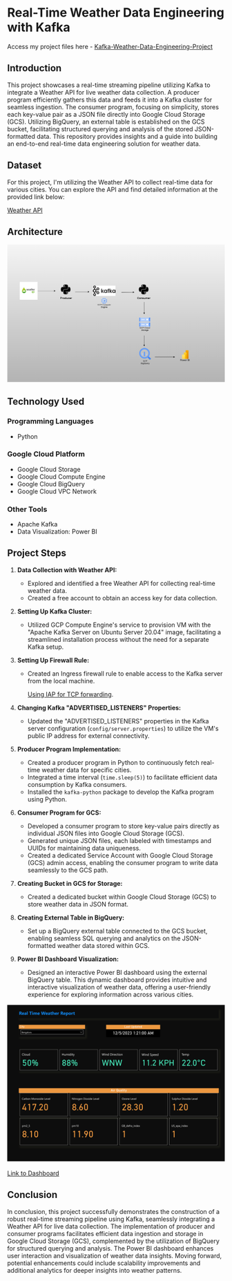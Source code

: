 # Real-Time Weather Data Engineering with Kafka

Access my project files here - [Kafka-Weather-Data-Engineering-Project](https://github.com/Nitin0909/Kafka-Weather-Data-Engineering-Project)

## Introduction

This project showcases a real-time streaming pipeline utilizing Kafka to integrate a Weather API for live weather data collection. A producer program efficiently gathers this data and feeds it into a Kafka cluster for seamless ingestion. The consumer program, focusing on simplicity, stores each key-value pair as a JSON file directly into Google Cloud Storage (GCS). Utilizing BigQuery, an external table is established on the GCS bucket, facilitating structured querying and analysis of the stored JSON-formatted data. This repository provides insights and a guide into building an end-to-end real-time data engineering solution for weather data.

## Dataset

For this project, I'm utilizing the Weather API to collect real-time data for various cities. You can explore the API and find detailed information at the provided link below:

[Weather API](https://www.weatherapi.com/)

## Architecture

![Project Architecture](Kafka_Architecture.png)

## Technology Used

### Programming Languages
- Python

### Google Cloud Platform
- Google Cloud Storage
- Google Cloud Compute Engine
- Google Cloud BigQuery
- Google Cloud VPC Network

### Other Tools
- Apache Kafka
- Data Visualization: Power BI

## Project Steps

1. **Data Collection with Weather API:**
   - Explored and identified a free Weather API for collecting real-time weather data.
   - Created a free account to obtain an access key for data collection.

2. **Setting Up Kafka Cluster:**
   - Utilized GCP Compute Engine's service to provision VM with the "Apache Kafka Server on Ubuntu Server 20.04" image, facilitating a streamlined installation process without the need for a separate Kafka setup.

3. **Setting Up Firewall Rule:**
   - Created an Ingress firewall rule to enable access to the Kafka server from the local machine.

     [Using IAP for TCP forwarding](https://cloud.google.com/iap/docs/using-tcp-forwarding#firewall).


4. **Changing Kafka "ADVERTISED_LISTENERS" Properties:**
   - Updated the "ADVERTISED_LISTENERS" properties in the Kafka server configuration (`config/server.properties`) to utilize the VM's public IP address for external connectivity.

5. **Producer Program Implementation:**
   - Created a producer program in Python to continuously fetch real-time weather data for specific cities.
   - Integrated a time interval (`time.sleep(5)`) to facilitate efficient data consumption by Kafka consumers.
   - Installed the `kafka-python` package to develop the Kafka program using Python.

6. **Consumer Program for GCS:**
   - Developed a consumer program to store key-value pairs directly as individual JSON files into Google Cloud Storage (GCS).
   - Generated unique JSON files, each labeled with timestamps and UUIDs for maintaining data uniqueness.
   - Created a dedicated Service Account with Google Cloud Storage (GCS) admin access, enabling the consumer program to write data seamlessly to the GCS path.

7. **Creating Bucket in GCS for Storage:**
   - Created a dedicated bucket within Google Cloud Storage (GCS) to store weather data in JSON format.

8. **Creating External Table in BigQuery:**
   - Set up a BigQuery external table connected to the GCS bucket, enabling seamless SQL querying and analytics on the JSON-formatted weather data stored within GCS.

9. **Power BI Dashboard Visualization:**
   - Designed an interactive Power BI dashboard using the external BigQuery table. This dynamic dashboard provides intuitive and interactive visualization of weather data, offering a user-friendly experience for exploring information across various cities.

![Weather Report](Weather_Report.png)



[Link to Dashboard](https://app.powerbi.com/groups/me/reports/b367c109-ab9a-4f73-8129-5fb69f343761/ReportSection?experience=power-bi&clientSideAuth=0)



## Conclusion

In conclusion, this project successfully demonstrates the construction of a robust real-time streaming pipeline using Kafka, seamlessly integrating a Weather API for live data collection. The implementation of producer and consumer programs facilitates efficient data ingestion and storage in Google Cloud Storage (GCS), complemented by the utilization of BigQuery for structured querying and analysis. The Power BI dashboard enhances user interaction and visualization of weather data insights. Moving forward, potential enhancements could include scalability improvements and additional analytics for deeper insights into weather patterns.
